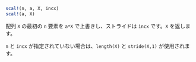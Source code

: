 ```julia
scal!(n, a, X, incx)
scal!(a, X)
```

配列 `X` の最初の `n` 要素を `a*X` で上書きし、ストライドは `incx` です。`X` を返します。

`n` と `incx` が指定されていない場合は、`length(X)` と `stride(X,1)` が使用されます。
